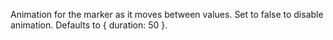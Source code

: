 Animation for the marker as it moves between values. Set to false
to disable animation. Defaults to { duration: 50 }.